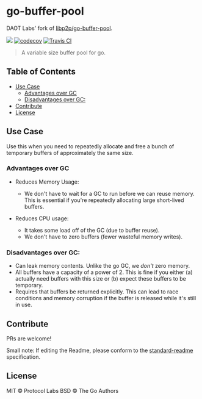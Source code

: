 go-buffer-pool
==================

DAOT Labs' fork of [libp2p/go-buffer-pool](https://github.com/libp2p/go-buffer-pool).

[![](https://img.shields.io/badge/made%20by-Protocol%20Labs-blue.svg?style=flat-square)](https://protocol.ai)
[![codecov](https://codecov.io/gh/daotl/go-buffer-pool/branch/master/graph/badge.svg)](https://codecov.io/gh/daotl/go-buffer-pool)
[![Travis CI](https://travis-ci.org/daotl/go-buffer-pool.svg?branch=master)](https://travis-ci.org/daotl/go-buffer-pool)

> A variable size buffer pool for go.

## Table of Contents

- [Use Case](#use-case)
    - [Advantages over GC](#advantages-over-gc)
    - [Disadvantages over GC:](#disadvantages-over-gc)
- [Contribute](#contribute)
- [License](#license)

## Use Case

Use this when you need to repeatedly allocate and free a bunch of temporary buffers of approximately the same size.

### Advantages over GC

* Reduces Memory Usage:
  * We don't have to wait for a GC to run before we can reuse memory. This is essential if you're repeatedly allocating large short-lived buffers.

* Reduces CPU usage:
  * It takes some load off of the GC (due to buffer reuse).
  * We don't have to zero buffers (fewer wasteful memory writes).

### Disadvantages over GC:

* Can leak memory contents. Unlike the go GC, we *don't* zero memory.
* All buffers have a capacity of a power of 2. This is fine if you either (a) actually need buffers with this size or (b) expect these buffers to be temporary.
* Requires that buffers be returned explicitly. This can lead to race conditions and memory corruption if the buffer is released while it's still in use.

## Contribute

PRs are welcome!

Small note: If editing the Readme, please conform to the [standard-readme](https://github.com/RichardLitt/standard-readme) specification.

## License

MIT © Protocol Labs
BSD © The Go Authors
